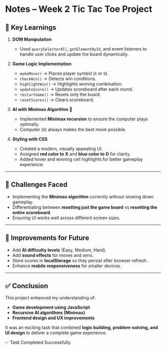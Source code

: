 # Notes – Week 2 Tic Tac Toe Project

## 🔑 Key Learnings
1. **DOM Manipulation**  
   - Used `querySelectorAll`, `getElementById`, and event listeners to handle user clicks and update the board dynamically.  

2. **Game Logic Implementation**  
   - `makeMove()` → Places player symbol (`X` or `O`).  
   - `checkWin()` → Detects win conditions.  
   - `highlightWin()` → Highlights winning combination.  
   - `updateScore()` → Updates scoreboard after each round.  
   - `restartGame()` → Resets only the board.  
   - `resetScores()` → Clears scoreboard.  

3. **AI with Minimax Algorithm** 🤖  
   - Implemented **Minimax recursion** to ensure the computer plays optimally.  
   - Computer (`O`) always makes the best move possible.  

4. **Styling with CSS**  
   - Created a modern, visually appealing UI.  
   - Assigned **red color to X** and **blue color to O** for clarity.  
   - Added hover and winning cell highlights for better gameplay experience.  

---

## 🧠 Challenges Faced
- Implementing the **Minimax algorithm** correctly without slowing down gameplay.  
- Differentiating between **resetting just the game board** vs **resetting the entire scoreboard**.  
- Ensuring UI works well across different screen sizes.  

---

## 📌 Improvements for Future
- Add **AI difficulty levels** (Easy, Medium, Hard).  
- Add **sound effects** for moves and wins.  
- Store scores in **localStorage** so they persist after browser refresh.  
- Enhance **mobile responsiveness** for smaller devices.  

---

## ✅ Conclusion
This project enhanced my understanding of:  
- **Game development using JavaScript**  
- **Recursive AI algorithms (Minimax)**  
- **Frontend design and UX improvements**  

It was an exciting task that combined **logic building, problem-solving, and UI design** to deliver a complete game experience.

✅ Task Completed Successfully.